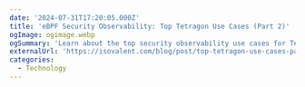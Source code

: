 ```yaml
---
date: '2024-07-31T17:20:05.000Z'
title: 'eBPF Security Observability: Top Tetragon Use Cases (Part 2)'
ogImage: ogimage.webp
ogSummary: 'Learn about the top security observability use cases for Tetragon'
externalUrl: 'https://isovalent.com/blog/post/top-tetragon-use-cases-part-2/'
categories:
  - Technology
---
```

